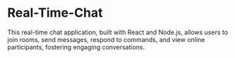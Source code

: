 # Real-Time-Chat
This real-time chat application, built with React and Node.js, allows users to join rooms, send messages, respond to commands, and view online participants, fostering engaging conversations.
